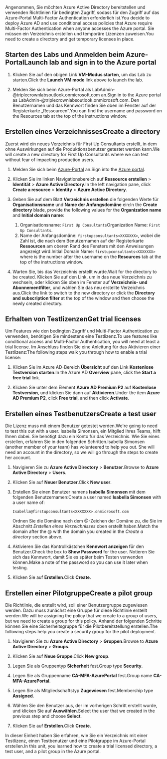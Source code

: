 <span data-ttu-id="ad3d7-101">Angenommen, Sie möchten Azure Active Directory bereitstellen und verwenden Richtlinien für bedingten Zugriff, sodass für den Zugriff auf das Azure-Portal Multi-Factor Authentication erforderlich ist.</span><span class="sxs-lookup"><span data-stu-id="ad3d7-101">You decide to deploy Azure AD and use conditional access policies that Azure require Multi-Factor Authentication when anyone accesses the Azure portal.</span></span> <span data-ttu-id="ad3d7-102">Sie müssen ein Verzeichnis erstellen und temporäre Lizenzen zuweisen.</span><span class="sxs-lookup"><span data-stu-id="ad3d7-102">You need to create a directory and get temporary licenses in place.</span></span>

## <a name="launch-lab-and-sign-in-to-the-azure-portal"></a><span data-ttu-id="ad3d7-103">Starten des Labs und Anmelden beim Azure-Portal</span><span class="sxs-lookup"><span data-stu-id="ad3d7-103">Launch lab and sign in to the Azure portal</span></span>

1. <span data-ttu-id="ad3d7-104">Klicken Sie auf den obigen Link **VM-Modus starten**, um das Lab zu starten.</span><span class="sxs-lookup"><span data-stu-id="ad3d7-104">Click the **Launch VM mode** link above to launch the lab.</span></span>

1. <span data-ttu-id="ad3d7-105">Melden Sie sich beim Azure-Portal als LabAdmin-<XXXXXXX>@triplecrownlabsoutlook.onmicrosoft.com an.</span><span class="sxs-lookup"><span data-stu-id="ad3d7-105">Sign in to the Azure portal as LabAdmin-<XXXXXXX>@triplecrownlabsoutlook.onmicrosoft.com.</span></span> <span data-ttu-id="ad3d7-106">Den Benutzernamen und das Kennwort finden Sie oben im Fenster auf der Registerkarte „Ressourcen“.</span><span class="sxs-lookup"><span data-stu-id="ad3d7-106">You can find the username and password on the Resources tab at the top of the instructions window.</span></span>

## <a name="create-a-directory"></a><span data-ttu-id="ad3d7-107">Erstellen eines Verzeichnisses</span><span class="sxs-lookup"><span data-stu-id="ad3d7-107">Create a directory</span></span>

<span data-ttu-id="ad3d7-108">Zuerst wird ein neues Verzeichnis für First Up Consultants erstellt, in dem ohne Auswirkungen auf die Produktionsbenutzer getestet werden kann.</span><span class="sxs-lookup"><span data-stu-id="ad3d7-108">We will create a new directory for First Up Consultants where we can test without fear of impacting production users.</span></span>

1. <span data-ttu-id="ad3d7-109">Melden Sie sich beim [Azure-Portal](https://portal.azure.com?azure-portal=true) an.</span><span class="sxs-lookup"><span data-stu-id="ad3d7-109">Sign into the [Azure portal](https://portal.azure.com?azure-portal=true).</span></span>

1. <span data-ttu-id="ad3d7-110">Klicken Sie im linken Navigationsbereich auf **Ressource erstellen** > **Identität** > **Azure Active Directory**.</span><span class="sxs-lookup"><span data-stu-id="ad3d7-110">In the left navigation pane, click **Create a resource** > **Identity** > **Azure Active Directory**.</span></span>

1. <span data-ttu-id="ad3d7-111">Geben Sie auf dem Blatt **Verzeichnis erstellen** die folgenden Werte für **Organisationsname** und **Name der Anfangsdomäne** ein:</span><span class="sxs-lookup"><span data-stu-id="ad3d7-111">In the **Create directory** blade, provide the following values for the **Organization name** and **Initial domain name**:</span></span>

   1. <span data-ttu-id="ad3d7-112">Organisationsname: `First Up Consultants`</span><span class="sxs-lookup"><span data-stu-id="ad3d7-112">Organization Name: `First Up Consultants`.</span></span>
   1. <span data-ttu-id="ad3d7-113">Name der Anfangsdomäne: `firstupconsultants<XXXXXXX>`, wobei <XXXXXXX> die Zahl ist, die nach dem Benutzernamen auf der Registerkarte **Ressourcen** am oberen Rand des Fensters mit den Anweisungen angezeigt wird.</span><span class="sxs-lookup"><span data-stu-id="ad3d7-113">Initial Domain Name: `firstupconsultants<XXXXXXX>` where <XXXXXXX> is the number after the username on the **Resources** tab at the top of the instructions window.</span></span>

1. <span data-ttu-id="ad3d7-114">Warten Sie, bis das Verzeichnis erstellt wurde.</span><span class="sxs-lookup"><span data-stu-id="ad3d7-114">Wait for the directory to be created.</span></span> <span data-ttu-id="ad3d7-115">Klicken Sie auf den Link, um in das neue Verzeichnis zu wechseln, oder klicken Sie oben im Fenster auf **Verzeichnis- und Abonnementfilter**, und wählen Sie das neu erstellte Verzeichnis aus.</span><span class="sxs-lookup"><span data-stu-id="ad3d7-115">Click the link to switch to the new directory or click the **Directory and subscription filter** at the top of the window and then choose the newly created directory.</span></span>

## <a name="get-trial-licenses"></a><span data-ttu-id="ad3d7-116">Erhalten von Testlizenzen</span><span class="sxs-lookup"><span data-stu-id="ad3d7-116">Get trial licenses</span></span>

<span data-ttu-id="ad3d7-117">Um Features wie den bedingten Zugriff und Multi-Factor Authentication zu verwenden, benötigen Sie mindestens eine Testlizenz.</span><span class="sxs-lookup"><span data-stu-id="ad3d7-117">To use features like conditional access and Multi-Factor Authentication, you will need at least a trial license.</span></span> <span data-ttu-id="ad3d7-118">Im Anschluss finden Sie eine Anleitung für das Aktivieren einer Testlizenz:</span><span class="sxs-lookup"><span data-stu-id="ad3d7-118">The following steps walk you through how to enable a trial license:</span></span>

1. <span data-ttu-id="ad3d7-119">Klicken Sie im Azure AD-Bereich **Übersicht** auf den Link **Kostenlose Testversion starten**.</span><span class="sxs-lookup"><span data-stu-id="ad3d7-119">In the Azure AD **Overview** pane, click the **Start a free trial** link.</span></span>

1. <span data-ttu-id="ad3d7-120">Klicken Sie unter dem Element **Azure AD Premium P2** auf **Kostenlose Testversion**, und klicken Sie dann auf **Aktivieren**.</span><span class="sxs-lookup"><span data-stu-id="ad3d7-120">Under the item **Azure AD Premium P2**, click **Free trial**, and then click **Activate**.</span></span>

## <a name="create-a-test-user"></a><span data-ttu-id="ad3d7-121">Erstellen eines Testbenutzers</span><span class="sxs-lookup"><span data-stu-id="ad3d7-121">Create a test user</span></span>

<span data-ttu-id="ad3d7-122">Die Lizenz muss mit einem Benutzer getestet werden.</span><span class="sxs-lookup"><span data-stu-id="ad3d7-122">We're going to need to test this out with a user.</span></span> <span data-ttu-id="ad3d7-123">Isabella Simonsen, ein Mitglied Ihres Teams, hilft Ihnen dabei. Sie benötigt dazu ein Konto für das Verzeichnis. Wie Sie eines erstellen, erfahren Sie in den folgenden Schritten.</span><span class="sxs-lookup"><span data-stu-id="ad3d7-123">Isabella Simonsen (another member of your team) has volunteered to help you out. She will need an account in the directory, so we will go through the steps to create her account.</span></span>

1. <span data-ttu-id="ad3d7-124">Navigieren Sie zu **Azure Active Directory** > **Benutzer**.</span><span class="sxs-lookup"><span data-stu-id="ad3d7-124">Browse to **Azure Active Directory** > **Users**.</span></span>

1. <span data-ttu-id="ad3d7-125">Klicken Sie auf **Neuer Benutzer**.</span><span class="sxs-lookup"><span data-stu-id="ad3d7-125">Click **New user**.</span></span>

1. <span data-ttu-id="ad3d7-126">Erstellen Sie einen Benutzer namens **Isabella Simonsen** mit dem folgenden Benutzernamen:</span><span class="sxs-lookup"><span data-stu-id="ad3d7-126">Create a user named **Isabella Simonsen** with a user name of:</span></span>

   `Isabella@firstupconsultants<XXXXXXX>.onmicrosoft.com`

   <span data-ttu-id="ad3d7-127">Ordnen Sie die Domäne nach dem @-Zeichen der Domäne zu, die Sie im Abschnitt *Erstellen eines Verzeichnisses* oben erstellt haben.</span><span class="sxs-lookup"><span data-stu-id="ad3d7-127">Match the domain after the @ with the domain you created in the *Create a directory* section above.</span></span>

1. <span data-ttu-id="ad3d7-128">Aktivieren Sie das Kontrollkästchen **Kennwort anzeigen** für den Benutzer.</span><span class="sxs-lookup"><span data-stu-id="ad3d7-128">Check the box to **Show Password** for the user.</span></span> <span data-ttu-id="ad3d7-129">Notieren Sie sich das Kennwort, damit Sie es später beim Testen verwenden können.</span><span class="sxs-lookup"><span data-stu-id="ad3d7-129">Make a note of the password so you can use it later when testing.</span></span>

1. <span data-ttu-id="ad3d7-130">Klicken Sie auf **Erstellen**.</span><span class="sxs-lookup"><span data-stu-id="ad3d7-130">Click **Create**.</span></span>

## <a name="create-a-pilot-group"></a><span data-ttu-id="ad3d7-131">Erstellen einer Pilotgruppe</span><span class="sxs-lookup"><span data-stu-id="ad3d7-131">Create a pilot group</span></span>

<span data-ttu-id="ad3d7-132">Die Richtlinie, die erstellt wird, soll einer Benutzergruppe zugewiesen werden. Dazu muss zunächst eine Gruppe für diese Richtlinie erstellt werden.</span><span class="sxs-lookup"><span data-stu-id="ad3d7-132">We will be assigning the policy that we create to a group of users, but we need to create a group for this policy.</span></span> <span data-ttu-id="ad3d7-133">Anhand der folgenden Schritte können Sie eine Sicherheitsgruppe für die Pilotbereitstellung erstellen.</span><span class="sxs-lookup"><span data-stu-id="ad3d7-133">The following steps help you create a security group for the pilot deployment.</span></span>

1. <span data-ttu-id="ad3d7-134">Navigieren Sie zu **Azure Active Directory** > **Gruppen**.</span><span class="sxs-lookup"><span data-stu-id="ad3d7-134">Browse to **Azure Active Directory** > **Groups**.</span></span>

1. <span data-ttu-id="ad3d7-135">Klicken Sie auf **Neue Gruppe**.</span><span class="sxs-lookup"><span data-stu-id="ad3d7-135">Click **New group**.</span></span>

1. <span data-ttu-id="ad3d7-136">Legen Sie als Gruppentyp **Sicherheit** fest.</span><span class="sxs-lookup"><span data-stu-id="ad3d7-136">Group type **Security**.</span></span>

1. <span data-ttu-id="ad3d7-137">Legen Sie als Gruppenname **CA-MFA-AzurePortal** fest.</span><span class="sxs-lookup"><span data-stu-id="ad3d7-137">Group name **CA-MFA-AzurePortal**.</span></span>

1. <span data-ttu-id="ad3d7-138">Legen Sie als Mitgliedschaftstyp **Zugewiesen** fest.</span><span class="sxs-lookup"><span data-stu-id="ad3d7-138">Membership type **Assigned**.</span></span>

1. <span data-ttu-id="ad3d7-139">Wählen Sie den Benutzer aus, der im vorherigen Schritt erstellt wurde, und klicken Sie auf **Auswählen**.</span><span class="sxs-lookup"><span data-stu-id="ad3d7-139">Select the user that we created in the previous step and choose **Select**.</span></span>

1. <span data-ttu-id="ad3d7-140">Klicken Sie auf **Erstellen**.</span><span class="sxs-lookup"><span data-stu-id="ad3d7-140">Click **Create**.</span></span>

<span data-ttu-id="ad3d7-141">In dieser Einheit haben Sie erfahren, wie Sie ein Verzeichnis mit einer Testlizenz, einen Testbenutzer und eine Pilotgruppe im Azure-Portal erstellen.</span><span class="sxs-lookup"><span data-stu-id="ad3d7-141">In this unit, you learned how to create a trial licensed directory, a test user, and a pilot group in the Azure portal.</span></span>